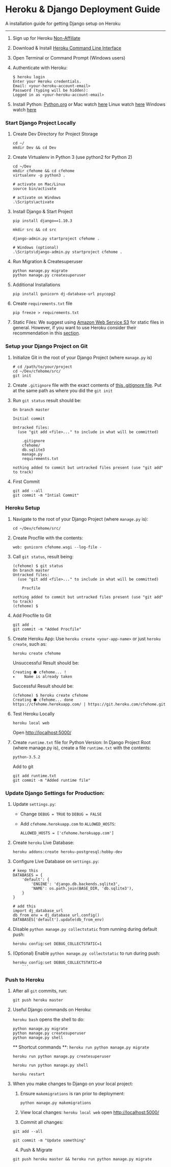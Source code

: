 # Heroku & Django Deployment Guide

A installation guide for getting Django setup on Heroku

----------

1. Sign up for Heroku [Non-Affiliate](http://www.kirr.co/9e88gh/)

2. Download & Install [Heroku Command Line Interface](http://cli.heroku.com)

3. Open Terminal or Command Prompt (Windows users)

4. Authenticate with Heroku:
    ```
    $ heroku login
    Enter your Heroku credentials.
    Email: <your-heroku-account-email>
    Password (typing will be hidden): 
    Logged in as <your-heroku-account-email>
    ```

5. Install Python:
    [Python.org](http://www.kirr.co/52lk1y/)
    or
    Mac watch [here](http://www.kirr.co/a9u645/)
    Linux watch [here](http://www.kirr.co/yoywdh/)
    Windows watch [here](http://www.kirr.co/xeaocj/)

### Start Django Project Locally
1. Create Dev Directory for Project Storage
    ```
    cd ~/
    mkdir Dev && cd Dev
    ```

2. Create Virtualenv in Python 3 (use python2 for Python 2)
    ```
    cd ~/Dev
    mkdir cfehome && cd cfehome
    virtualenv -p python3 .

    # activate on Mac/Linux
    source bin/activate

    # activate on Windows
    .\Scripts\activate
    ```

4. Install Django & Start Project
    ```
    pip install django==1.10.3

    mkdir src && cd src 

    django-admin.py startproject cfehome . 

    # Windows (optional)
    .\Scripts\django-admin.py startproject cfehome .
    ```

5. Run Migration & Createsuperuser
    ```
    python manage.py migrate
    python manage.py createsuperuser
    ```

6. Additional Installations
    ```
    pip install gunicorn dj-database-url psycopg2
    ```

7. Create `requirements.txt` file
    ```
    pip freeze > requirements.txt
    ```

8. Static Files:
    We suggest using [Amazon Web Service S3](http://www.kirr.co/exuykp/) for static files in general. However, if you want to use Heroku consider their recommendation in this [section](https://devcenter.heroku.com/articles/django-app-configuration#whitenoise).



### Setup your Django Project on Git
1. Initialize Git in the root of your Django Project (where `manage.py` is)
    ```
    # cd /path/to/your/project
    cd ~/Dev/cfehome/src/
    git init 
    ```

2. Create `.gitignore` file with the exact contents of [this .gitignore file](http://www.kirr.co/mbehan/). Put at the same path as where you did the `git init`

3. Run `git status` result should be:
    ```
    On branch master

    Initial commit

    Untracked files:
      (use "git add <file>..." to include in what will be committed)

        .gitignore
        cfehome/
        db.sqlite3
        manage.py
        requirements.txt

    nothing added to commit but untracked files present (use "git add" to track)
    ```

4. First Commit
    ```
    git add --all
    git commit -m "Intial Commit"
    ```


### Heroku Setup
1. Navigate to the root of your Django Project (where `manage.py` is):
    ```
    cd ~/Dev/cfehome/src/
    ```
2. Create Procfile with the contents:
    ```
    web: gunicorn cfehome.wsgi --log-file -
    ```

3. Call `git status`, result being:
    ```
    (cfehome) $ git status
    On branch master
    Untracked files:
      (use "git add <file>..." to include in what will be committed)

        Procfile

    nothing added to commit but untracked files present (use "git add" to track)
    (cfehome) $ 
    ```

4. Add Procfile to Git
    ```
    git add .
    git commit -m "Added Procfile"
    ```

5. Create Heroku App:
    Use `heroku create <your-app-name>` or just `heroku create`, such as:
    ```
    heroku create cfehome
    ```

    Unsuccessful Result should be:
    ```
    Creating ⬢ cfehome... !
    ▸    Name is already taken
    ```

    Successful Result should be:
    
    ```
    (cfehome) $ heroku create cfehome
    Creating ⬢ cfehome... done
    https://cfehome.herokuapp.com/ | https://git.heroku.com/cfehome.git
    ```

6. Test Heroku Locally
    ```
    heroku local web
    ```
    Open [http://localhost:5000/](http://localhost:5000/)

7. Create `runtime.txt` file for Python Version:
    In Django Project Root (where manage.py is), create a file `runtime.txt` with the contents:
    ```
    python-3.5.2
    ```
    Add to git
    ```
    git add runtime.txt
    git commit -m "Added runtime file"
    ```

### Update Django Settings for Production:
1. Update `settings.py`:
    - Change `DEBUG = TRUE` to `DEBUG = FALSE`

    - Add `cfehome.herokuapp.com` to `ALLOWED_HOSTS`:
        ```
        ALLOWED_HOSTS = ['cfehome.herokuapp.com']
        ```

3. Create `heroku` Live Database:
    ```
    heroku addons:create heroku-postgresql:hobby-dev
    ```

4. Configure Live Database on `settings.py`:
    ```
    # keep this
    DATABASES = {
        'default': {
            'ENGINE': 'django.db.backends.sqlite3',
            'NAME': os.path.join(BASE_DIR, 'db.sqlite3'),
        }
    }

    # add this
    import dj_database_url
    db_from_env = dj_database_url.config()
    DATABASES['default'].update(db_from_env)
    ```

5. Disable `python manage.py collectstatic` from running during default push:
    ```
    heroku config:set DEBUG_COLLECTSTATIC=1
    ```
6. (Optional) Enable `python manage.py collectstatic` to run during push:
    ```
    heroku config:set DEBUG_COLLECTSTATIC=0
        ```

### Push to Heroku
1. After all `git` commits, run:
    ``` 
    git push heroku master
    ```

2. Useful Django commands on Heroku:
    
    `heroku bash` opens the shell to do:
    ```
    python manage.py migrate
    python manage.py createsuperuser
    python manage.py shell
    ```
    ** Shortcut commands **:
    `heroku run python manage.py migrate`

    `heroku run python manage.py createsuperuser`

    `heroku run python manage.py shell`

    `heroku restart`

3. When you make changes to Django on your local project:
    1. Ensure `makemigrations` is ran prior to deployment:
        ```
        python manage.py makemigrations
        ```
    2. View local changes: `heroku local web` open [http://localhost:5000/](http://localhost:5000/)
    
    3. Commit all changes:
    ```
    git add --all

    git commit -m "Update something"
    ```
    4. Push & Migrate
    ```
    git push heroku master && heroku run python manage.py migrate
    ```
